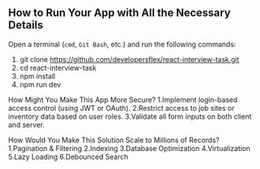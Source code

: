 ## How to Run Your App with All the Necessary Details

Open a terminal (`cmd`, `Git Bash`, etc.) and run the following commands:

1. git clone https://github.com/developersflex/react-interview-task.git
2. cd react-interview-task
3. npm install
4. npm run dev

How Might You Make This App More Secure?
1.Implement login-based access control (using JWT or OAuth).
2.Restrict access to job sites or inventory data based on user roles.
3.Validate all form inputs on both client and server.

How Would You Make This Solution Scale to Millions of Records?
1.Pagination & Filtering
2.Indexing
3.Database Optimization
4.Virtualization
5.Lazy Loading
6.Debounced Search
